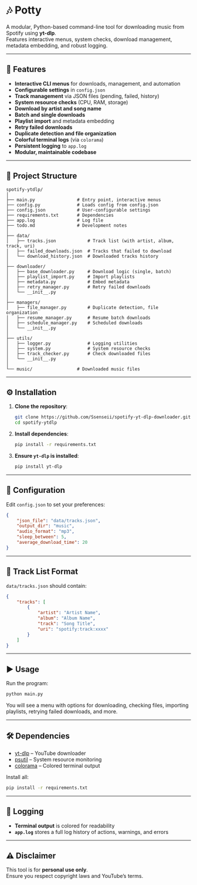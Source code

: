 # 🎶 Potty

A modular, Python-based command-line tool for downloading music from Spotify using **yt-dlp**.  
Features interactive menus, system checks, download management, metadata embedding, and robust logging.

---

## 📌 Features

- **Interactive CLI menus** for downloads, management, and automation
- **Configurable settings** in `config.json`
- **Track management** via JSON files (pending, failed, history)
- **System resource checks** (CPU, RAM, storage)
- **Download by artist and song name**
- **Batch and single downloads**
- **Playlist import** and metadata embedding
- **Retry failed downloads**
- **Duplicate detection and file organization**
- **Colorful terminal logs** (via `colorama`)
- **Persistent logging** to `app.log`
- **Modular, maintainable codebase**

---

## 📂 Project Structure

```
spotify-ytdlp/
│
├── main.py                # Entry point, interactive menus
├── config.py              # Loads config from config.json
├── config.json            # User-configurable settings
├── requirements.txt       # Dependencies
├── app.log                # Log file
├── todo.md                # Development notes
│
├── data/
│   ├── tracks.json            # Track list (with artist, album, track, uri)
│   ├── failed_downloads.json  # Tracks that failed to download
│   └── download_history.json  # Downloaded tracks history
│
├── downloader/
│   ├── base_downloader.py     # Download logic (single, batch)
│   ├── playlist_import.py     # Import playlists
│   ├── metadata.py            # Embed metadata
│   ├── retry_manager.py       # Retry failed downloads
│   └── __init__.py
│
├── managers/
│   ├── file_manager.py        # Duplicate detection, file organization
│   ├── resume_manager.py      # Resume batch downloads
│   ├── schedule_manager.py    # Scheduled downloads
│   └── __init__.py
│
├── utils/
│   ├── logger.py              # Logging utilities
│   ├── system.py              # System resource checks
│   ├── track_checker.py       # Check downloaded files
│   └── __init__.py
│
└── music/                 # Downloaded music files
```

---

## ⚙️ Installation

1. **Clone the repository**:

   ```bash
   git clone https://github.com/Ssenseii/spotify-yt-dlp-downloader.git
   cd spotify-ytdlp
   ```

2. **Install dependencies**:

   ```bash
   pip install -r requirements.txt
   ```

3. **Ensure `yt-dlp` is installed**:

   ```bash
   pip install yt-dlp
   ```

---

## 📄 Configuration

Edit `config.json` to set your preferences:

```json
{
	"json_file": "data/tracks.json",
	"output_dir": "music",
	"audio_format": "mp3",
	"sleep_between": 5,
	"average_download_time": 20
}
```

---

## 🎵 Track List Format

`data/tracks.json` should contain:

```json
{
	"tracks": [
		{
			"artist": "Artist Name",
			"album": "Album Name",
			"track": "Song Title",
			"uri": "spotify:track:xxxx"
		}
	]
}
```

---

## ▶️ Usage

Run the program:

```bash
python main.py
```

You will see a menu with options for downloading, checking files, importing playlists, retrying failed downloads, and more.

---

## 🛠 Dependencies

- [yt-dlp](https://github.com/yt-dlp/yt-dlp) – YouTube downloader
- [psutil](https://pypi.org/project/psutil/) – System resource monitoring
- [colorama](https://pypi.org/project/colorama/) – Colored terminal output

Install all:

```bash
pip install -r requirements.txt
```

---

## 📜 Logging

- **Terminal output** is colored for readability
- **`app.log`** stores a full log history of actions, warnings, and errors

---

## ⚠️ Disclaimer

This tool is for **personal use only**.  
Ensure you respect copyright laws and YouTube’s terms.
